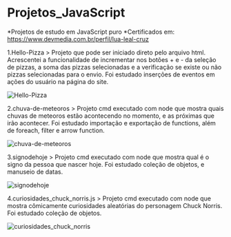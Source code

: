 # Projetos_JavaScript
*Projetos de estudo em JavaScript puro
*Certificados em: https://www.devmedia.com.br/perfil/lua-leal-cruz

1.Hello-Pizza >
Projeto que pode ser iniciado direto pelo arquivo html. Acrescentei a funcionalidade de incrementar nos botões + e - da seleção de pizzas, a soma das pizzas selecionadas e a verificação se existe ou não pizzas selecionadas para o envio.
Foi estudado inserções de eventos em ações do usuário na página do site.

![Hello-Pizza](https://user-images.githubusercontent.com/55967893/124785012-dcb72300-df1c-11eb-9fe3-00bd2a3bb8a7.png)

2.chuva-de-meteoros > 
Projeto cmd executado com node que mostra quais chuvas de meteoros estão acontecendo no momento, e as próximas que irão acontecer.
Foi estudado importação e exportação de functions, além de foreach, filter e arrow function.

![chuva-de-meteoros](https://user-images.githubusercontent.com/55967893/124785111-f5273d80-df1c-11eb-947b-b992bdba2e0d.png)

3.signodehoje > 
Projeto cmd executado com node que mostra qual é o signo da pessoa que nascer hoje.
Foi estudado coleção de objetos, e manuseio de datas.

![signodehoje](https://user-images.githubusercontent.com/55967893/124785358-2b64bd00-df1d-11eb-8c14-cefc9a30a89d.png)

4.curiosidades_chuck_norris.js > 
Projeto cmd executado com node que mostra cômicamente curiosidades aleatórias do personagem Chuck Norris.
Foi estudado coleção de objetos.

![curiosidades_chuck_norris](https://user-images.githubusercontent.com/55967893/124785575-5a7b2e80-df1d-11eb-9f18-47eed346c390.png)
